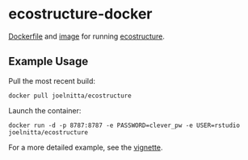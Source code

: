 # ecostructure-docker

[Dockerfile](https://github.com/joelnitta/ecostructure/blob/master/Dockerfile) and [image](https://hub.docker.com/r/joelnitta/ecostructure/) for running [ecostructure](https://github.com/kkdey/ecostructure).

## Example Usage

Pull the most recent build:

```
docker pull joelnitta/ecostructure
```

Launch the container:

```
docker run -d -p 8787:8787 -e PASSWORD=clever_pw -e USER=rstudio joelnitta/ecostructure
```

For a more detailed example, see the [vignette](https://github.com/joelnitta/ecostructure/blob/master/ecostructure.rmd).
